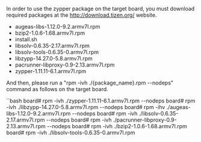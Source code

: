 
In order to use the zypper package on the target board,
you must download required packages at the http://download.tizen.org/ website.

* augeas-libs-1.12.0-9.2.armv7l.rpm
* bzip2-1.0.6-1.68.armv7l.rpm
* install.sh
* libsolv-0.6.35-2.17.armv7l.rpm
* libsolv-tools-0.6.35-0.armv7l.rpm
* libzypp-14.27.0-5.8.armv7l.rpm
* pacrunner-libproxy-0.9-2.13.armv7l.rpm
* zypper-1.11.11-6.1.armv7l.rpm

And then, please run a "rpm -ivh ./{package_name}.rpm --nodeps" command as follows on the target board.

``bash
board# rpm -ivh ./zypper-1.11.11-6.1.armv7l.rpm  --nodeps
board# rpm -ivh ./libzypp-14.27.0-5.8.armv7l.rpm  --nodeps
board# rpm -ihv ./augeas-libs-1.12.0-9.2.armv7l.rpm  --nodeps
board# rpm -ivh ./libsolv-0.6.35-2.17.armv7l.rpm  --nodeps
board# rpm -ivh ./pacrunner-libproxy-0.9-2.13.armv7l.rpm  --nodeps
board# rpm -ivh ./bzip2-1.0.6-1.68.armv7l.rpm
board# rpm -ivh ./libsolv-tools-0.6.35-0.armv7l.rpm
```

